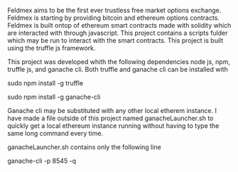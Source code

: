 Feldmex aims to be the first ever trustless free market options exchange.
Feldmex is starting by providing bitcoin and ethereum options contracts.
Feldmex is built ontop of ethereum smart contracts made with solidity which are interacted with through javascript.
This project contains a scripts fulder which may be run to interact with the smart contracts.
This project is built using the truffle js framework.

This project was developed whith the following dependencies
node js,
npm,
truffle js, and
ganache cli.
Both truffle and ganache cli can be installed with

sudo npm install -g truffle

sudo npm install -g ganache-cli

Ganache cli may be substituted with any other local etherem instance.
I have made a file outside of this project named ganacheLauncher.sh to quickly get a local ethereum instance running without having to type the same long command every time.

ganacheLauncher.sh contains only the following line

ganache-cli -p 8545 -q
